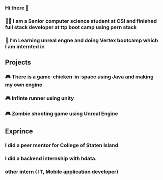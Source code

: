 ### Hi there 👋
### 👨‍💻 I am a Senior computer science student at CSI and finished full stack developer at ttp boot camp using pern stack
### 🌱 I’m Learning unreal engne and doing Vertex bootcamp which I am internted in

## Projects
### 🎮 There is a game-chicken-in-space using Java and making my own engine
### 🎮 Infinte runner using unity
### 🎮 Zombie shooting game using Unreal Engine

## Exprince
### I did a peer mentor for College of Staten Island
### I did a backend internship with hdata.
### other intern ( IT, Mobile application developer)
<!--
**Asbern3333/Asbern3333** is a ✨ _special_ ✨ repository because its `README.md` (this file) appears on your GitHub profile.

Here are some ideas to get you started:

- 🔭 I’m currently working on ...
- 🌱 I’m currently learning ...
- 👯 I’m looking to collaborate on ...
- 🤔 I’m looking for help with ...
- 💬 Ask me about ...
- 📫 How to reach me: ...
- 😄 Pronouns: ...
- ⚡ Fun fact: ...
-->
